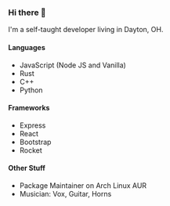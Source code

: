 ### Hi there 👋

I'm a self-taught developer living in Dayton, OH.

#### Languages

* JavaScript (Node JS and Vanilla)
* Rust
* C++
* Python

#### Frameworks

* Express
* React
* Bootstrap
* Rocket

#### Other Stuff

* Package Maintainer on Arch Linux AUR
* Musician: Vox, Guitar, Horns
